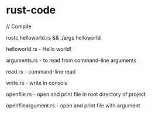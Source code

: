 # rust-code

// Compile

rustc helloworld.rs && ./args helloworld

helloworld.rs - Hello world!

arguments.rs - to read from command-line arguments

read.rs - command-line read

write.rs - write in console

openfile.rs - open and print file in root directory of project

openfileargument.rs - open and print file with argument
